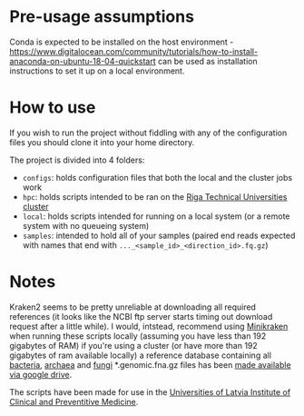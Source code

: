 # Pre-usage assumptions

Conda is expected to be installed on the host environment - https://www.digitalocean.com/community/tutorials/how-to-install-anaconda-on-ubuntu-18-04-quickstart can be used as installation instructions to set it up on a local environment.

# How to use

If you wish to run the project without fiddling with any of the configuration files you should clone it into your home directory.

The project is divided into 4 folders:
* `configs`: holds configuration files that both the local and the cluster jobs work
* `hpc`: holds scripts intended to be ran on the [Riga Technical Universities cluster](https://hpc.rtu.lv/)
* `local`: holds scripts intended for running on a local system (or a remote system with no queueing system)
* `samples`: intended to hold all of your samples (paired end reads expected with names that end with `..._<sample_id>_<direction_id>.fq.gz`)

# Notes

Kraken2 seems to be pretty unreliable at downloading all required references (it looks like the NCBI ftp server starts timing out download request after a little while). I would, intstead, recommend using [Minikraken](https://ccb.jhu.edu/software/kraken2/index.shtml?t=downloads) when running these scripts locally (assuming you have less than 192 gigabytes of RAM) if you're using a cluster (or have more than 192 gigabytes of ram available locally) a reference database containing all [bacteria](https://ftp.ncbi.nlm.nih.gov/refseq/release/bacteria/), [archaea](https://ftp.ncbi.nlm.nih.gov/refseq/release/archaea/) and [fungi](https://ftp.ncbi.nlm.nih.gov/refseq/release/fungi/) *.genomic.fna.gz files has been [made available via google drive](https://drive.google.com/file/d/1PSdMtl6LDXdn7VvjjIwVTPEtISoQqXmm/view).

The scripts have been made for use in the [Universities of Latvia Institute of Clinical and Preventitive Medicine](https://www.kpmi.lu.lv/en-gb/).